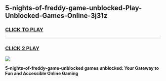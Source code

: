 
## 5-nights-of-freddy-game-unblocked-Play-Unblocked-Games-Online-3j31z
<h3>
<a href="https://premium76.site?title=5-nights-of-freddy-game-unblocked&ref=24A">CLICK TO PLAY</a></h3>
<hr>

<h3>
<a href="https://premium76.site?title=5-nights-of-freddy-game-unblocked&ref=24A">CLICK 2 PLAY</a>
  
</h3>

<a href="https://premium76.site?title=5-nights-of-freddy-game-unblocked&ref=24A"><img src="https://clearcache.store/games.png"></a>


**5-nights-of-freddy-game-unblocked games unblocked: Your Gateway to Fun and Accessible Online Gaming**
